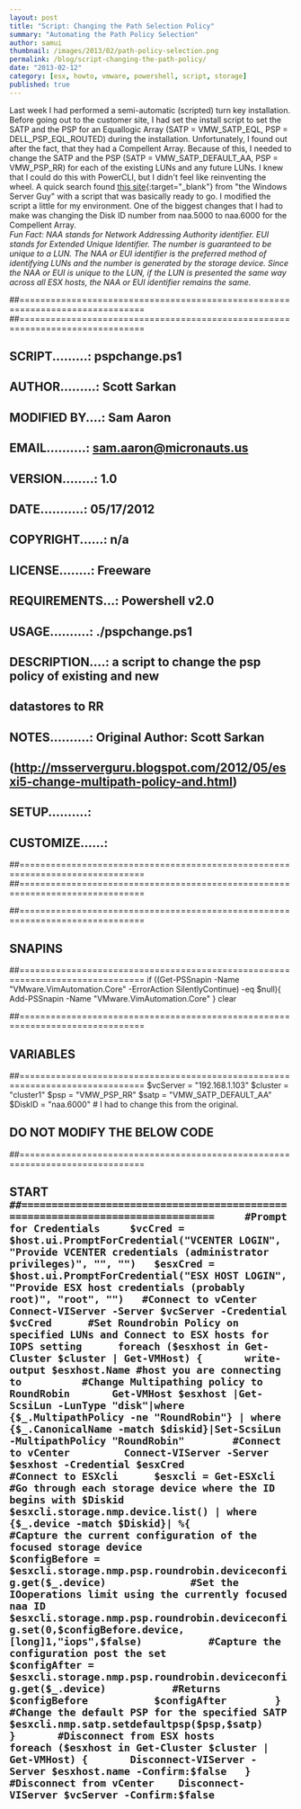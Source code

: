 ```yaml
---
layout: post
title: "Script: Changing the Path Selection Policy"
summary: "Automating the Path Policy Selection"
author: samui
thumbnail: /images/2013/02/path-policy-selection.png
permalink: /blog/script-changing-the-path-policy/
date: "2013-02-12"
category: [esx, howto, vmware, powershell, script, storage]
published: true
---
```


Last week I had performed a semi-automatic (scripted) turn key installation. Before going out to the customer site, I had set the install script to set the SATP and the PSP for an Equallogic Array (SATP = VMW\_SATP\_EQL, PSP = DELL\_PSP\_EQL\_ROUTED) during the installation. Unfortunately, I found out after the fact, that they had a Compellent Array. Because of this, I needed to change the SATP and the PSP (SATP = VMW\_SATP\_DEFAULT\_AA, PSP = VMW\_PSP\_RR) for each of the existing LUNs and any future LUNs. I knew that I could do this with PowerCLI, but I didn't feel like reinventing the wheel. A quick search found [this site](http://msserverguru.blogspot.com/2012/05/esxi5-change-multipath-policy-and.html){:target="_blank"} from "the Windows Server Guy" with a script that was basically ready to go. I modified the script a little for my environment. One of the biggest changes that I had to make was changing the Disk ID number from naa.5000 to naa.6000 for the Compellent Array.  
_Fun Fact: NAA stands for Network Addressing Authority identifier. EUI stands for Extended Unique Identifier. The number is guaranteed to be unique to a LUN. The NAA or EUI identifier is the preferred method of identifying LUNs and the number is generated by the storage device. Since the NAA or EUI is unique to the LUN, if the LUN is presented the same way across all ESX hosts, the NAA or EUI identifier remains the same._  

##==============================================================================
##==============================================================================
##  SCRIPT.........:  pspchange.ps1
##  AUTHOR.........:  Scott Sarkan
##  MODIFIED BY....:  Sam Aaron
##  EMAIL..........:  sam.aaron@micronauts.us
##  VERSION........:  1.0
##  DATE...........:  05/17/2012
##  COPYRIGHT......:  n/a
##  LICENSE........:  Freeware
##  REQUIREMENTS...:  Powershell v2.0
##	USAGE..........:  ./pspchange.ps1
##
##  DESCRIPTION....:  a script to change the psp policy of existing and new  
##					  datastores to RR
##
##  NOTES..........:  Original Author: Scott Sarkan 
##					  (http://msserverguru.blogspot.com/2012/05/esxi5-change-multipath-policy-and.html)
##
## 	SETUP..........:  
## 
##  CUSTOMIZE......:  
##==============================================================================
##==============================================================================

##==============================================================================
##  SNAPINS
##==============================================================================
	if ((Get-PSSnapin -Name "VMware.VimAutomation.Core" -ErrorAction SilentlyContinue) -eq $null){
		Add-PSSnapin -Name "VMware.VimAutomation.Core"
	}
	clear

##==============================================================================
##  VARIABLES
##==============================================================================
	$vcServer = "192.168.1.103"
	$cluster = "cluster1"
	$psp = "VMW\_PSP\_RR"
	$satp = "VMW\_SATP\_DEFAULT\_AA"
	$DiskID = "naa.6000" 	# I had to change this from the original.

## DO NOT MODIFY THE BELOW CODE

##==============================================================================
##  START `##==============================================================================	 	#Prompt for Credentials 	$vcCred = $host.ui.PromptForCredential("VCENTER LOGIN", "Provide VCENTER credentials (administrator privileges)", "", "") 	$esxCred = $host.ui.PromptForCredential("ESX HOST LOGIN", "Provide ESX host credentials (probably root)", "root", "")  	#Connect to vCenter  	Connect-VIServer -Server $vcServer -Credential $vcCred  	#Set Roundrobin Policy on specified LUNs and Connect to ESX hosts for IOPS setting  	foreach ($esxhost in Get-Cluster $cluster | Get-VMHost) { 		write-output $esxhost.Name #host you are connecting to   		#Change Multipathing policy to RoundRobin 		Get-VMHost $esxhost |Get-ScsiLun -LunType "disk"|where {$_.MultipathPolicy -ne "RoundRobin"} | where {$_.CanonicalName -match $diskid}|Set-ScsiLun -MultipathPolicy "RoundRobin"  		#Connect to vCenter 		Connect-VIServer -Server $esxhost -Credential $esxCred  		#Connect to ESXcli 		$esxcli = Get-ESXcli  		#Go through each storage device where the ID begins with $Diskid 		$esxcli.storage.nmp.device.list() | where {$_.device -match $Diskid}| %{  			#Capture the current configuration of the focused storage device 			$configBefore = $esxcli.storage.nmp.psp.roundrobin.deviceconfig.get($_.device)  			#Set the IOoperations limit using the currently focused naa ID 			$esxcli.storage.nmp.psp.roundrobin.deviceconfig.set(0,$configBefore.device,[long]1,"iops",$false)  			#Capture the configuration post the set 			$configAfter = $esxcli.storage.nmp.psp.roundrobin.deviceconfig.get($_.device)  			#Returns 			$configBefore 			$configAfter 		} 		#Change the default PSP for the specified SATP  		$esxcli.nmp.satp.setdefaultpsp($psp,$satp)  	}   	#Disconnect from ESX hosts  	foreach ($esxhost in Get-Cluster $cluster | Get-VMHost) {  		Disconnect-VIServer -Server $esxhost.name -Confirm:$false 	}   	#Disconnect from vCenter  	Disconnect-VIServer $vcServer -Confirm:$false`
